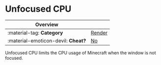 # Unfocused CPU

<div class="overview" markdown>

|Overview||
|-|-|
|:material-tag: **Category**|[Render](index.md#render)|
|:material-emoticon-devil: **Cheat?**|[No](../faq.md#cheats)|

</div>

Unfocused CPU limits the CPU usage of Minecraft when the window is not focused.
